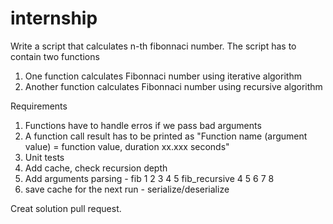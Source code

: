 # internship

Write a script that calculates n-th fibonnaci number. The script has to contain two functions
  1. One function calculates Fibonnaci number using iterative algorithm
  1. Another function calculates Fibonnaci number using recursive algorithm

Requirements
1. Functions have to handle erros if we pass bad arguments
2. A function call result has to be printed as "Function name (argument value) = function value, duration xx.xxx seconds"
3. Unit tests
4. Add cache, check recursion depth
5. Add arguments parsing - fib 1 2 3 4 5 fib_recursive 4 5 6 7 8
6. save cache for the next run - serialize/deserialize

Creat solution pull request.
